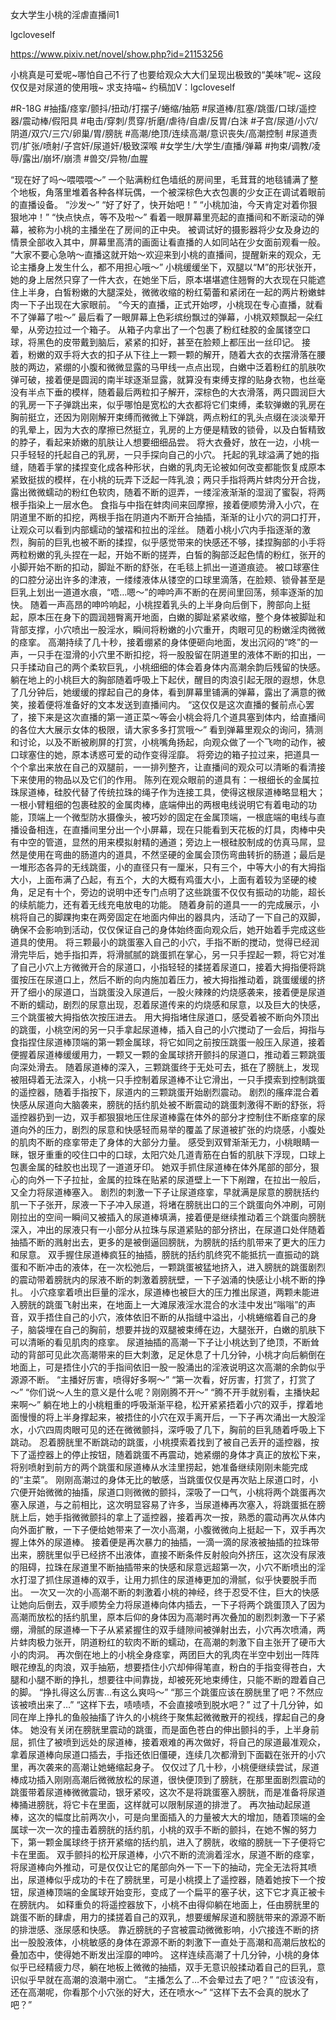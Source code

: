 女大学生小桃的淫虐直播间1

lgcloveself

https://www.pixiv.net/novel/show.php?id=21153256

小桃真是可爱呢~哪怕自己不行了也要给观众大大们呈现出极致的“美味”呢~
这段仅仅是对尿道的使用哦~
求支持喵~
约稿加V：lgcloveself

#R-18G
#抽搐/痉挛/颤抖/扭动/打摆子/蜷缩/抽筋
#尿道棒/肛塞/跳蛋/口球/遥控器/震动棒/假阳具
#电击/穿刺/贯穿/折磨/虐待/自虐/反胃/白沫
#子宫/尿道/小穴/阴道/双穴/三穴/卵巢/胃/膀胱
#高潮/绝顶/连续高潮/意识丧失/高潮控制
#尿道责罚/扩张/喷射/子宫奸/尿道奸/极致深喉
#女学生/大学生/直播/弹幕
#拘束/调教/凌辱/露出/崩坏/崩溃
#兽交/异物/血腥


   “现在好了吗～喂喂喂～”
    一个贴满粉红色墙纸的房间里，毛茸茸的地毯铺满了整个地板，角落里堆着各种各样玩偶，一个被深棕色大衣包裹的少女正在调试着眼前的直播设备。
    “沙发～”
    “好了好了，快开始吧！”
    “小桃加油，今天肯定对着你狠狠地冲！”
    “快点快点，等不及啦～”
    看着一眼屏幕里亮起的直播间和不断滚动的弹幕，被称为小桃的主播坐在了房间的正中央。
    被调试好的摄影器将少女及身边的情景全部收入其中，屏幕里高清的画面让看直播的人如同站在少女面前观看一般。
    “大家不要心急呐～直播这就开始～欢迎来到小桃的直播间，提醒新来的观众，无论主播身上发生什么，都不用担心哦～”
    小桃缓缓坐下，双腿以“M”的形状张开，她的身上居然只穿了一件大衣，在她坐下后，原本堪堪遮住翘臀的大衣现在只能遮住上半身，白皙粉嫩的大腿深处，微微收缩的粉红菊蕾和紧闭在一起的两片粉嫩蚌肉一下子出现在大家眼前。
    “今天的直播，正式开始啰，小桃现在专心直播，就看不了弹幕了啦～”
    最后看了一眼屏幕上色彩缤纷飘过的弹幕，小桃双颊飘起一朵红晕，从旁边拉过一个箱子。
    从箱子内拿出了一个包裹了粉红硅胶的金属镂空口球，将黑色的皮带戴到脑后，紧紧的扣好，甚至在脸颊上都压出一丝印记。
    接着，粉嫩的双手将大衣的扣子从下往上一颗一颗的解开，随着大衣的衣摆滑落在腰肢的两边，紧绷的小腹和微微显露的马甲线一点点出现，白嫩中泛着粉红的肌肤吹弹可破，接着便是圆润的南半球逐渐显露，就算没有束缚支撑的贴身衣物，也丝毫没有半点下垂的模样，随着最后两粒扣子解开，深棕色的大衣滑落，两只圆润巨大的乳房一下子弹跳出来，似乎哪怕是宽松的大衣都将它们束缚，柔软弹嫩的乳房在胸前挺立，还因为刚刚解开束缚而微微上下弹跳，两点粉红的乳头点缀在淡淡晕开的乳晕上，因为大衣的摩擦已然挺立，乳房的上方便是精致的锁骨，以及白皙精致的脖子，看起来娇嫩的肌肤让人想要细细品尝。
    将大衣叠好，放在一边，小桃一只手轻轻的托起自己的乳房，一只手探向自己的小穴。
    托起的乳球溢满了她的指缝，随着手掌的揉捏变化成各种形状，白嫩的乳肉无论被如何改变都能恢复成原本紧致挺拔的模样，在小桃的玩弄下泛起一阵乳浪；两只手指将两片蚌肉分开合拢，露出微微蠕动的粉红色软肉，随着不断的逗弄，一缕淫液渐渐的湿润了蜜裂，将两根手指染上一层水色。
    食指与中指在蚌肉间来回摩擦，接着便顺势滑入小穴，在阴道里不断的扣挖，两根手指在阴道内不断开合抽插，渐渐的让小穴的洞口打开，让观众可以看到内部蠕动的皱褶和拉出的淫丝。
    随着小桃小穴内手指逐渐的激烈，胸前的巨乳也被不断的揉捏，似乎感觉带来的快感还不够，揉捏胸部的小手将两粒粉嫩的乳头捏在一起，开始不断的搓弄，白皙的胸部泛起色情的粉红，张开的小脚开始不断的扣动，脚趾不断的舒张，在毛毯上抓出一道道痕迹。
    被口球塞住的口腔分泌出许多的津液，一缕缕液体从镂空的口球里滴落，在脸颊、锁骨甚至是巨乳上划出一道道水痕，“唔…嗯～”的呻吟声不断的在房间里回荡，频率逐渐的加快。
    随着一声高昂的呻吟响起，小桃捏着乳头的上半身向后倒下，胯部向上挺起，原本压在身下的圆润翘臀离开地面，白嫩的脚趾紧紧收缩，整个身体被脚趾和背部支撑，小穴喷出一股淫水，瞬间将粉嫩的小穴重开，肉眼可见的粉嫩淫肉微微的痉挛。
    高潮持续了几十秒，接着绷紧的身体便砸向地面，发出沉闷的“咚”的一声，一只手在湿滑的小穴里不断扣挖，将一股股留在阴道里的液体不断的扣出，一只手揉动自己的两个柔软巨乳，小桃细细的体会着身体内高潮余韵后残留的快感。
    躺在地上的小桃巨大的胸部随着呼吸上下起伏，醒目的肉浪引起无限的遐想，休息了几分钟后，她缓缓的撑起自己的身体，看到屏幕里铺满的弹幕，露出了满意的微笑，接着便将准备好的文本发送到直播间内。
    “这仅仅是这次直播的餐前点心罢了，接下来是这次直播的第一道正菜～等会小桃会将几个道具塞到体内，给直播间的各位大大展示女体的极限，请大家多多打赏哦～”
    看到弹幕里观众的询问，猜测和讨论，以及不断被刷屏的打赏，小桃嘴角扬起，向观众做了一个飞吻的动作，被口球塞住的她，原本诱惑可爱的动作变得淫靡。
    将旁边的箱子拉过来，把道具一个个拿出来放在自己的双腿前，一一排列整齐，让直播间的观众可以清晰的看清接下来使用的物品以及它们的作用。
    陈列在观众眼前的道具有：一根细长的金属拉珠尿道棒，硅胶代替了传统拉珠的绳子作为连接工具，使得这根尿道棒略显粗大；一根小臂粗细的包裹硅胶的金属肉棒，底端伸出的两根电线说明它有着电动的功能，顶端上一个微型防水摄像头，被巧妙的固定在金属顶端，一根底端的电线与直播设备相连，在直播间里分出一个小屏幕，现在只能看到天花板的灯具，肉棒中央有中空的管道，显然的用来模拟射精的通道；旁边上一根硅胶制成的仿真马屌，显然是使用在弯曲的肠道内的道具，不然坚硬的金属会顶伤弯曲转折的肠道；最后是一堆形态各异的无线跳蛋，小的直径只有一厘米，只有三个，中等大小的有大拇指大小，上面布满了凸起，有五个，大的大概有鸡蛋大小，上面有着较为坚硬的棱角，足足有十个，旁边的说明中还专门点明了这些跳蛋不仅仅有振动的功能，超长的续航能力，还有着无线充电放电的功能。
    随着身前的道具一一的完成展示，小桃将自己的脚踝拘束在两旁固定在地面内伸出的器具内，活动了一下自己的双脚，确保不会影响到活动，仅仅保证自己的身体始终面向观众后，她开始着手完成这些道具的使用。
    将三颗最小的跳蛋塞入自己的小穴，手指不断的搅动，觉得已经润滑完毕后，她手指扣弄，将滑腻腻的跳蛋抓在掌心，另一只手捏起一颗，将它对准了自己小穴上方微微开合的尿道口，小指轻轻的揉搓着尿道口，接着大拇指便将跳蛋按压在尿道口上，然后不断的向内施加着压力，被大拇指推动着，跳蛋缓缓的挤开了细小的尿道口，当跳蛋没入尿道后，一股火辣辣的灼烧感袭来，接着便是尿道不断的蠕动，剧烈的尿意出现，忍着尿道传来的灼烧感和尿意，以及巨大的快感，三个跳蛋被大拇指依次按压进去。
    用大拇指堵住尿道口，感受着被不断向外顶出的跳蛋，小桃空闲的另一只手拿起尿道棒，插入自己的小穴搅动了一会后，拇指与食指捏住尿道棒顶端的第一颗金属球，将它如同之前按压跳蛋一般压入尿道，接着便握着尿道棒缓缓用力，一颗又一颗的金属球挤开颤抖的尿道口，推动着三颗跳蛋向深处滑去。
    随着尿道棒的深入，三颗跳蛋终于无处可去，抵在了膀胱上，发现被阻碍着无法深入，小桃一只手控制着尿道棒不让它滑出，一只手摸索到控制跳蛋的遥控器，随着手指按下，尿道内的三颗跳蛋开始剧烈震动。
    剧烈的瘙痒混合着快感从尿道向大脑袭来，膀胱的括约肌处被不断震动的跳蛋刺激得不断的舒张，将遥控器扔到一边，双手都狠狠地压住尿道棒露在体外的部分才控制住不断痉挛的尿道向外的压力，剧烈的尿意和快感轻而易举的覆盖了尿道被扩张的灼烧感，小腹处的肌肉不断的痉挛带走了身体的大部分力量。
    感受到双臂渐渐无力，小桃眼睛一眯，银牙重重的咬住口中的口球，太阳穴处几道青筋在白皙的肌肤下浮现，口球上包裹金属的硅胶也出现了一道道牙印。
    她双手抓住尿道棒在体外尾部的部分，狠心的向外一下子拉扯，金属的拉珠在贴紧的尿道壁上一下下剐蹭，在拉出一般后，又全力将尿道棒塞入。
    剧烈的刺激一下子让尿道痉挛，早就满是尿意的膀胱括约肌一下子张开，尿液一下子冲入尿道，将堵在膀胱出口的三个跳蛋向外冲刷，可刚刚拉出的空间一瞬间又被插入的尿道棒填满，接着便是继续推动着三个跳蛋向膀胱深入，冲出的尿液只有一小部分从拉珠与尿道紧贴的部分挤出，在尿道口处伴随着抽插不断的溅射出去，更多的是被倒逼回膀胱，为膀胱的括约肌带来了更大的压力和尿意。
    双手握住尿道棒疯狂的抽插，膀胱的括约肌终究不能抵抗一直振动的跳蛋和不断冲击的液体，在一次松弛后，一颗跳蛋被猛地挤入，进入膀胱的跳蛋剧烈的震动带着膀胱内的尿液不断的刺激着膀胱壁，一下子汹涌的快感让小桃不断的挣扎。
    小穴痉挛着喷出巨量的淫水，尿道棒也被巨大的压力推出尿道，两颗未能进入膀胱的跳蛋飞射出来，在地面上一大滩尿液淫水混合的水洼中发出“嗡嗡”的声音，双手捂住自己的小穴，液体依旧不断的从指缝中溢出，小桃蜷缩着自己的身子，脑袋埋在自己的胸前，想要并拢的双腿被束缚在边，大腿张开，白嫩的肌肤下可以清晰的看见肌肉的痉挛。
    尿道抽插的高潮一下子让小桃达到了绝顶，不断耸动的背部可见此次高潮带来的巨大刺激，足足休息了十几分钟，小桃才向后躺倒在地面上，可是捂住小穴的手指间依旧一股一股涌出的淫液说明这次高潮的余韵似乎源源不断。
    “主播好厉害，喷得好多啊～”
    “第一次看，好厉害，打赏了，打赏了～”
    “你们说～人生的意义是什么呢？刚刚腾不开～”
    “腾不开手就别看，主播快起来啊～”
    躺在地上的小桃粗重的呼吸渐渐平稳，松开紧紧捂着小穴的双手，撑着地面慢慢的将上半身撑起来，被捂住的小穴在双手离开后，一下子再次涌出一大股淫水，小穴四周肉眼可见的还在微微颤抖，深呼吸了几下，胸前的巨乳随着呼吸上下跳动。
    忍着膀胱里不断跳动的跳蛋，小桃摸索着找到了被自己丢开的遥控器，按下了遥控器上的停止按钮，随着跳蛋不再震动，她紧绷的身体才真正的放松下来，将别喷射到前方的两个跳蛋和尿道棒从水洼里捞起，她准备继续刚刚未能完成的“主菜”。
    刚刚高潮过的身体无比的敏感，当跳蛋仅仅是再次贴上尿道口时，小穴便开始微微的抽搐，尿道口则微微的颤抖，深吸了一口气，小桃将两个跳蛋再次塞入尿道，与之前相比，这次明显容易了许多，当尿道棒再次塞入，将跳蛋抵在膀胱上后，她手指微微颤抖的拿上了遥控器，接着再次一按，熟悉的震动再次从体内向外面扩散，一下子便给她带来了一次小高潮，小腹微微向上挺起一下，双手再次握上体外的尿道棒。
    接着便是再次暴力的抽插，一滴一滴的尿液被抽插的拉珠带出来，膀胱里似乎已经挤不出液体，直接不断条件反射般向外挤压，这次没有尿液的阻碍，拉珠在尿道里不断抽插带来的快感和尿意远超第一次，小穴不断喷出的淫水打湿了抓住尿道棒的双手，让用力抓住的尿道棒更加的滑腻，似乎快要脱手而出。
    一次又一次的小高潮不断的刺激着小桃的神经，终于忍受不住，巨大的快感让她向后倒去，双手顺势全力将尿道棒向体内插去，一下子将两个跳蛋顶入了因为高潮而放松的括约肌里，原本后仰的身体因为高潮时再次叠加的剧烈刺激一下子紧绷，滑腻的尿道棒一下子从紧紧握住的双手缝隙间被弹射出去，小穴再次喷涌，两片蚌肉极力张开，阴道粉红的软肉不断的蠕动，在高潮的刺激下自主张开了硬币大小的肉洞。
    再次倒在地上的小桃全身痉挛，两团巨大的乳肉在半空中划出一阵阵眼花缭乱的肉浪，双手抽筋，想要捂住小穴却伸得笔直，粉白的手指变得苍白，大腿和小腿不断的挣扎，想要往中间靠拢，却被死死地束缚住，只能不断的蹬着自己的脚。
    “挣扎得这么厉害…有这么爽吗～”
    “那三个跳蛋应该在膀胱里了吧？不然应该被喷出来了…”
    “这样下去，啧啧啧，不会直接喷到脱水吧？”
    过了十几分钟，如同在岸上挣扎的鱼般抽搐了许久的小桃终于聚焦起微微散开的视线，撑起自己的身体。
    她没有关闭在膀胱里震动的跳蛋，而是面色苍白的伸出颤抖的手，上半身前屈，抓住了被喷到远处的尿道棒，接着艰难的再次做好，将自己的尿道最准观众，拿着尿道棒向尿道口插去，手指还依旧僵硬，连续几次都滑到下面戳在张开的小穴里，再次袭来的高潮让她蜷缩起身子。
    仅仅过了几十秒，小桃便继续尝试，尿道棒成功插入刚刚高潮后微微放松的尿道，很快便顶到了膀胱，在那里面剧烈震动的跳蛋带着尿道棒微微震动，银牙紧咬，这次不是将跳蛋塞入膀胱，而是准备将尿道棒捅进膀胱，将它卡在里面，这样就可以限制尿道的排泄了。
    再次抽动起尿道棒，这次的幅度比前两次小，可是向里面插入的力量被大大的增加，随着顶端的金属球一次一次的撞击着膀胱的括约肌，小桃的双手不断的颤抖，在她不懈的努力下，第一颗金属球终于挤开紧缩的括约肌，进入了膀胱，收缩的膀胱一下子便将它卡在里面。
    双手颤抖的松开尿道棒，小穴不断的流淌着淫水，尿道不断的痉挛，将尿道棒向外推动，可是仅仅让它的尾部向外一下一下的抽动，完全无法将其喷出，尿道棒似乎成功的卡在了膀胱里，可是小桃摸上了遥控器，随着她按下一个按钮，尿道棒顶端的金属球开始变形，变成了一个扁平的塞子状，这下它才真正被卡在膀胱内。
    如释重负的将遥控器放下，小桃不由得仰躺在地面上，任由膀胱里的跳蛋不断的肆虐，用力的揉搓着自己的双乳，想要缓解尿道和膀胱带来的源源不断的排泄感、涨尿感和快感。
    靠近膀胱的子宫被震动微微影响，小穴接连不断的挤出一股股液体，小桃敏感的身体在源源不断的刺激下一直处于高潮和高潮后放松的叠加态中，使得她不断发出淫靡的呻吟。
    这样连续高潮了十几分钟，小桃的身体似乎已经精疲力尽，躺在地板上微微的抽插，双手无意识般揉动着自己的巨乳，意识似乎早就在高潮的浪潮中溺亡。
    “主播怎么了…不会晕过去了吧？”
    “应该没有，还在高潮呢，你看那个小穴张的好大，还在喷水～”
    “这样下去不会真的脱水了吧？”